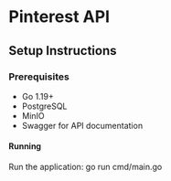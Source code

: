 # Pinterest API

## Setup Instructions

### Prerequisites
- Go 1.19+
- PostgreSQL
- MinIO
- Swagger for API documentation

#### Running
 Run the application:
    go run cmd/main.go

